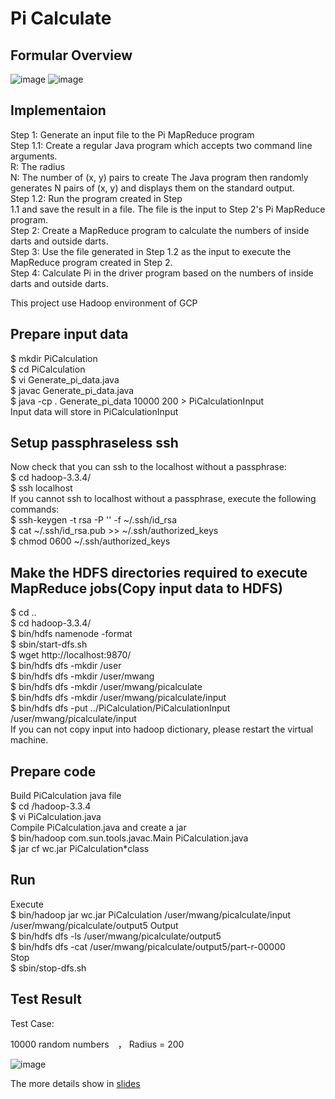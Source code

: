 # Pi Calculate

## Formular Overview
![image](https://user-images.githubusercontent.com/55336314/195229693-78c64daf-a6e1-412d-a873-58d9b1d7ff07.png)
![image](https://user-images.githubusercontent.com/55336314/195230106-07fe71f0-f0b1-4868-9808-f797b1902dc4.png)

## Implementaion 
Step 1: Generate an input file to the Pi MapReduce program  
Step 1.1: Create a regular Java program which accepts two command line arguments.  
R: The radius  
N: The number of (x, y) pairs to create The Java program then randomly generates N pairs of (x, y) and displays them on the standard output.  
Step 1.2: Run the program created in Step   
1.1 and save the result in a file. The file is the input to Step 2's Pi MapReduce program.  
Step 2: Create a MapReduce program to calculate the numbers of inside darts and outside darts.  
Step 3: Use the file generated in Step 1.2 as the input to execute the MapReduce program created in Step 2.  
Step 4: Calculate Pi in the driver program based on the numbers of inside darts and outside darts.  

This project use Hadoop environment of GCP  

## Prepare input data  
  $ mkdir PiCalculation  
  $ cd PiCalculation  
  $ vi Generate_pi_data.java  
  $ javac Generate_pi_data.java  
  $ java -cp . Generate_pi_data 10000 200 > PiCalculationInput  
Input data will store in PiCalculationInput  

## Setup passphraseless ssh  
Now check that you can ssh to the localhost without a passphrase:  
$ cd hadoop-3.3.4/  
$ ssh localhost  
If you cannot ssh to localhost without a passphrase, execute the following commands:  
$ ssh-keygen -t rsa -P '' -f ~/.ssh/id_rsa  
$ cat ~/.ssh/id_rsa.pub >> ~/.ssh/authorized_keys    
$ chmod 0600 ~/.ssh/authorized_keys  

## Make the HDFS directories required to execute MapReduce jobs(Copy input data to HDFS)  
$ cd ..  
$ cd hadoop-3.3.4/  
$ bin/hdfs namenode -format  
$ sbin/start-dfs.sh  
$ wget http://localhost:9870/  
$ bin/hdfs dfs -mkdir /user  
$ bin/hdfs dfs -mkdir /user/mwang  
$ bin/hdfs dfs -mkdir /user/mwang/picalculate  
$ bin/hdfs dfs -mkdir /user/mwang/picalculate/input  
$ bin/hdfs dfs -put ../PiCalculation/PiCalculationInput /user/mwang/picalculate/input  
If you can not copy input into hadoop dictionary, please restart the virtual machine.  

## Prepare code  
Build PiCalculation java file  
  $ cd /hadoop-3.3.4  
  $ vi PiCalculation.java      
Compile PiCalculation.java and create a jar  
  $ bin/hadoop com.sun.tools.javac.Main PiCalculation.java  
  $ jar cf wc.jar PiCalculation*class  

## Run
Execute  
  $ bin/hadoop jar wc.jar PiCalculation /user/mwang/picalculate/input /user/mwang/picalculate/output5
Output  
  $ bin/hdfs dfs -ls /user/mwang/picalculate/output5  
  $ bin/hdfs dfs -cat /user/mwang/picalculate/output5/part-r-00000   
Stop  
  $ sbin/stop-dfs.sh  
  
## Test Result  
Test Case:  

10000 random numbers　， Radius = 200  

![image](https://user-images.githubusercontent.com/55336314/195896605-94bb6973-432d-40bf-88ee-24d2afa1ada6.png)

The more details show in 
[slides](https://docs.google.com/presentation/d/1wE-Fn4Ub_4G35bLryVCz_PpYopmn7wPi0WgXXnGO0vk/edit?usp=sharing)
